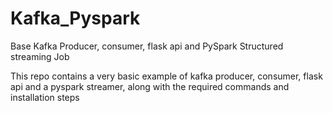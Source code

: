 # Kafka_Pyspark
Base Kafka Producer, consumer, flask api and PySpark Structured streaming Job


This repo contains a very basic example of kafka producer, consumer, flask api and a pyspark streamer, along with the required commands and installation steps
